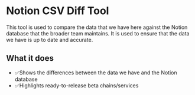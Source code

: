 # Notion CSV Diff Tool

This tool is used to compare the data that we have here against the Notion database that the broader team maintains. It is used to ensure that the data we have is up to date and accurate.

## What it does

- ✅Shows the differences between the data we have and the Notion database
- ✅Highlights ready-to-release beta chains/services